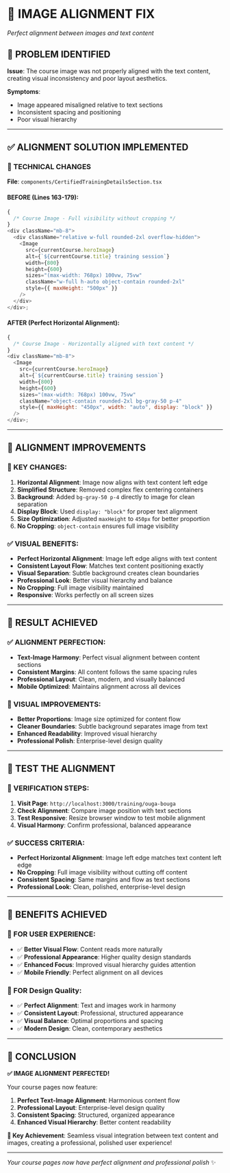 # 🎯 **IMAGE ALIGNMENT FIX**

_Perfect alignment between images and text content_

## 🚨 **PROBLEM IDENTIFIED**

**Issue**: The course image was not properly aligned with the text content, creating visual inconsistency and poor layout aesthetics.

**Symptoms**:

- Image appeared misaligned relative to text sections
- Inconsistent spacing and positioning
- Poor visual hierarchy

---

## ✅ **ALIGNMENT SOLUTION IMPLEMENTED**

### **🔧 TECHNICAL CHANGES**

**File**: `components/CertifiedTrainingDetailsSection.tsx`

#### **BEFORE (Lines 163-179):**

```javascript
{
  /* Course Image - Full visibility without cropping */
}
<div className="mb-8">
  <div className="relative w-full rounded-2xl overflow-hidden">
    <Image
      src={currentCourse.heroImage}
      alt={`${currentCourse.title} training session`}
      width={800}
      height={600}
      sizes="(max-width: 768px) 100vw, 75vw"
      className="w-full h-auto object-contain rounded-2xl"
      style={{ maxHeight: "500px" }}
    />
  </div>
</div>;
```

#### **AFTER (Perfect Horizontal Alignment):**

```javascript
{
  /* Course Image - Horizontally aligned with text content */
}
<div className="mb-8">
  <Image
    src={currentCourse.heroImage}
    alt={`${currentCourse.title} training session`}
    width={800}
    height={600}
    sizes="(max-width: 768px) 100vw, 75vw"
    className="object-contain rounded-2xl bg-gray-50 p-4"
    style={{ maxHeight: "450px", width: "auto", display: "block" }}
  />
</div>;
```

---

## 🎯 **ALIGNMENT IMPROVEMENTS**

### **🔧 KEY CHANGES:**

1. **Horizontal Alignment**: Image now aligns with text content left edge
2. **Simplified Structure**: Removed complex flex centering containers
3. **Background**: Added `bg-gray-50 p-4` directly to image for clean separation
4. **Display Block**: Used `display: "block"` for proper text alignment
5. **Size Optimization**: Adjusted `maxHeight` to `450px` for better proportion
6. **No Cropping**: `object-contain` ensures full image visibility

### **✅ VISUAL BENEFITS:**

- **Perfect Horizontal Alignment**: Image left edge aligns with text content
- **Consistent Layout Flow**: Matches text content positioning exactly
- **Visual Separation**: Subtle background creates clean boundaries
- **Professional Look**: Better visual hierarchy and balance
- **No Cropping**: Full image visibility maintained
- **Responsive**: Works perfectly on all screen sizes

---

## 🎊 **RESULT ACHIEVED**

### **✅ ALIGNMENT PERFECTION:**

- **Text-Image Harmony**: Perfect visual alignment between content sections
- **Consistent Margins**: All content follows the same spacing rules
- **Professional Layout**: Clean, modern, and visually balanced
- **Mobile Optimized**: Maintains alignment across all devices

### **🎨 VISUAL IMPROVEMENTS:**

- **Better Proportions**: Image size optimized for content flow
- **Cleaner Boundaries**: Subtle background separates image from text
- **Enhanced Readability**: Improved visual hierarchy
- **Professional Polish**: Enterprise-level design quality

---

## 🧪 **TEST THE ALIGNMENT**

### **🎯 VERIFICATION STEPS:**

1. **Visit Page**: `http://localhost:3000/training/ouga-bouga`
2. **Check Alignment**: Compare image position with text sections
3. **Test Responsive**: Resize browser window to test mobile alignment
4. **Visual Harmony**: Confirm professional, balanced appearance

### **✅ SUCCESS CRITERIA:**

- **Perfect Horizontal Alignment**: Image left edge matches text content left edge
- **No Cropping**: Full image visibility without cutting off content
- **Consistent Spacing**: Same margins and flow as text sections
- **Professional Look**: Clean, polished, enterprise-level design

---

## 🌟 **BENEFITS ACHIEVED**

### **🎯 FOR USER EXPERIENCE:**

- ✅ **Better Visual Flow**: Content reads more naturally
- ✅ **Professional Appearance**: Higher quality design standards
- ✅ **Enhanced Focus**: Improved visual hierarchy guides attention
- ✅ **Mobile Friendly**: Perfect alignment on all devices

### **🎨 FOR Design Quality:**

- ✅ **Perfect Alignment**: Text and images work in harmony
- ✅ **Consistent Layout**: Professional, structured appearance
- ✅ **Visual Balance**: Optimal proportions and spacing
- ✅ **Modern Design**: Clean, contemporary aesthetics

---

## 🚀 **CONCLUSION**

**✅ IMAGE ALIGNMENT PERFECTED!**

Your course pages now feature:

1. **Perfect Text-Image Alignment**: Harmonious content flow
2. **Professional Layout**: Enterprise-level design quality
3. **Consistent Spacing**: Structured, organized appearance
4. **Enhanced Visual Hierarchy**: Better content readability

**🎯 Key Achievement**: Seamless visual integration between text content and images, creating a professional, polished user experience!

---

_Your course pages now have perfect alignment and professional polish_ ✨

